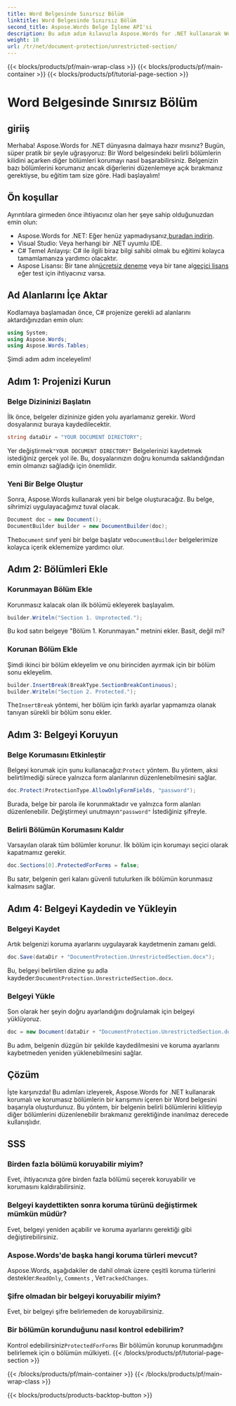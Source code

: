 ```yaml
---
title: Word Belgesinde Sınırsız Bölüm
linktitle: Word Belgesinde Sınırsız Bölüm
second_title: Aspose.Words Belge İşleme API'si
description: Bu adım adım kılavuzla Aspose.Words for .NET kullanarak Word belgenizdeki belirli bölümlerin kilidini açın. Hassas içerikleri korumak için mükemmeldir.
weight: 10
url: /tr/net/document-protection/unrestricted-section/
---
```


{{< blocks/products/pf/main-wrap-class >}}
{{< blocks/products/pf/main-container >}}
{{< blocks/products/pf/tutorial-page-section >}}

# Word Belgesinde Sınırsız Bölüm

## giriiş

Merhaba! Aspose.Words for .NET dünyasına dalmaya hazır mısınız? Bugün, süper pratik bir şeyle uğraşıyoruz: Bir Word belgesindeki belirli bölümlerin kilidini açarken diğer bölümleri korumayı nasıl başarabilirsiniz. Belgenizin bazı bölümlerini korumanız ancak diğerlerini düzenlemeye açık bırakmanız gerektiyse, bu eğitim tam size göre. Hadi başlayalım!

## Ön koşullar

Ayrıntılara girmeden önce ihtiyacınız olan her şeye sahip olduğunuzdan emin olun:

-  Aspose.Words for .NET: Eğer henüz yapmadıysanız,[buradan indirin](https://releases.aspose.com/words/net/).
- Visual Studio: Veya herhangi bir .NET uyumlu IDE.
- C# Temel Anlayışı: C# ile ilgili biraz bilgi sahibi olmak bu eğitimi kolayca tamamlamanıza yardımcı olacaktır.
-  Aspose Lisansı: Bir tane alın[ücretsiz deneme](https://releases.aspose.com/) veya bir tane al[geçici lisans](https://purchase.aspose.com/temporary-license/) eğer test için ihtiyacınız varsa.

## Ad Alanlarını İçe Aktar

Kodlamaya başlamadan önce, C# projenize gerekli ad alanlarını aktardığınızdan emin olun:

```csharp
using System;
using Aspose.Words;
using Aspose.Words.Tables;
```

Şimdi adım adım inceleyelim!

## Adım 1: Projenizi Kurun

### Belge Dizininizi Başlatın

İlk önce, belgeler dizininize giden yolu ayarlamanız gerekir. Word dosyalarınız buraya kaydedilecektir.

```csharp
string dataDir = "YOUR DOCUMENT DIRECTORY";
```

 Yer değiştirmek`"YOUR DOCUMENT DIRECTORY"` Belgelerinizi kaydetmek istediğiniz gerçek yol ile. Bu, dosyalarınızın doğru konumda saklandığından emin olmanızı sağladığı için önemlidir.

### Yeni Bir Belge Oluştur

Sonra, Aspose.Words kullanarak yeni bir belge oluşturacağız. Bu belge, sihrimizi uygulayacağımız tuval olacak.

```csharp
Document doc = new Document();
DocumentBuilder builder = new DocumentBuilder(doc);
```

 The`Document` sınıf yeni bir belge başlatır ve`DocumentBuilder` belgelerimize kolayca içerik eklememize yardımcı olur.

## Adım 2: Bölümleri Ekle

### Korunmayan Bölüm Ekle

Korunmasız kalacak olan ilk bölümü ekleyerek başlayalım.

```csharp
builder.Writeln("Section 1. Unprotected.");
```

Bu kod satırı belgeye "Bölüm 1. Korunmayan." metnini ekler. Basit, değil mi?

### Korunan Bölüm Ekle

Şimdi ikinci bir bölüm ekleyelim ve onu birinciden ayırmak için bir bölüm sonu ekleyelim.

```csharp
builder.InsertBreak(BreakType.SectionBreakContinuous);
builder.Writeln("Section 2. Protected.");
```

 The`InsertBreak` yöntemi, her bölüm için farklı ayarlar yapmamıza olanak tanıyan sürekli bir bölüm sonu ekler.

## Adım 3: Belgeyi Koruyun

### Belge Korumasını Etkinleştir

 Belgeyi korumak için şunu kullanacağız:`Protect` yöntem. Bu yöntem, aksi belirtilmediği sürece yalnızca form alanlarının düzenlenebilmesini sağlar.

```csharp
doc.Protect(ProtectionType.AllowOnlyFormFields, "password");
```

 Burada, belge bir parola ile korunmaktadır ve yalnızca form alanları düzenlenebilir. Değiştirmeyi unutmayın`"password"` İstediğiniz şifreyle.

### Belirli Bölümün Korumasını Kaldır

Varsayılan olarak tüm bölümler korunur. İlk bölüm için korumayı seçici olarak kapatmamız gerekir.

```csharp
doc.Sections[0].ProtectedForForms = false;
```

Bu satır, belgenin geri kalanı güvenli tutulurken ilk bölümün korunmasız kalmasını sağlar.

## Adım 4: Belgeyi Kaydedin ve Yükleyin

### Belgeyi Kaydet

Artık belgenizi koruma ayarlarını uygulayarak kaydetmenin zamanı geldi.

```csharp
doc.Save(dataDir + "DocumentProtection.UnrestrictedSection.docx");
```

 Bu, belgeyi belirtilen dizine şu adla kaydeder:`DocumentProtection.UnrestrictedSection.docx`.

### Belgeyi Yükle

Son olarak her şeyin doğru ayarlandığını doğrulamak için belgeyi yüklüyoruz.

```csharp
doc = new Document(dataDir + "DocumentProtection.UnrestrictedSection.docx");
```

Bu adım, belgenin düzgün bir şekilde kaydedilmesini ve koruma ayarlarını kaybetmeden yeniden yüklenebilmesini sağlar.

## Çözüm

İşte karşınızda! Bu adımları izleyerek, Aspose.Words for .NET kullanarak korumalı ve korumasız bölümlerin bir karışımını içeren bir Word belgesini başarıyla oluşturdunuz. Bu yöntem, bir belgenin belirli bölümlerini kilitleyip diğer bölümlerini düzenlenebilir bırakmanız gerektiğinde inanılmaz derecede kullanışlıdır.

## SSS

### Birden fazla bölümü koruyabilir miyim?
Evet, ihtiyacınıza göre birden fazla bölümü seçerek koruyabilir ve korumasını kaldırabilirsiniz.

### Belgeyi kaydettikten sonra koruma türünü değiştirmek mümkün müdür?
Evet, belgeyi yeniden açabilir ve koruma ayarlarını gerektiği gibi değiştirebilirsiniz.

### Aspose.Words'de başka hangi koruma türleri mevcut?
 Aspose.Words, aşağıdakiler de dahil olmak üzere çeşitli koruma türlerini destekler:`ReadOnly`, `Comments` , Ve`TrackedChanges`.

### Şifre olmadan bir belgeyi koruyabilir miyim?
Evet, bir belgeyi şifre belirlemeden de koruyabilirsiniz.

### Bir bölümün korunduğunu nasıl kontrol edebilirim?
 Kontrol edebilirsiniz`ProtectedForForms` Bir bölümün korunup korunmadığını belirlemek için o bölümün mülkiyeti.
{{< /blocks/products/pf/tutorial-page-section >}}

{{< /blocks/products/pf/main-container >}}
{{< /blocks/products/pf/main-wrap-class >}}

{{< blocks/products/products-backtop-button >}}
